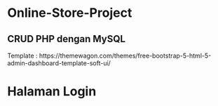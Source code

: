# Online-Store-Project
<h2>CRUD PHP dengan MySQL</h2>

<p>Template : https://themewagon.com/themes/free-bootstrap-5-html-5-admin-dashboard-template-soft-ui/</p>

<h1>Halaman Login</h1>
